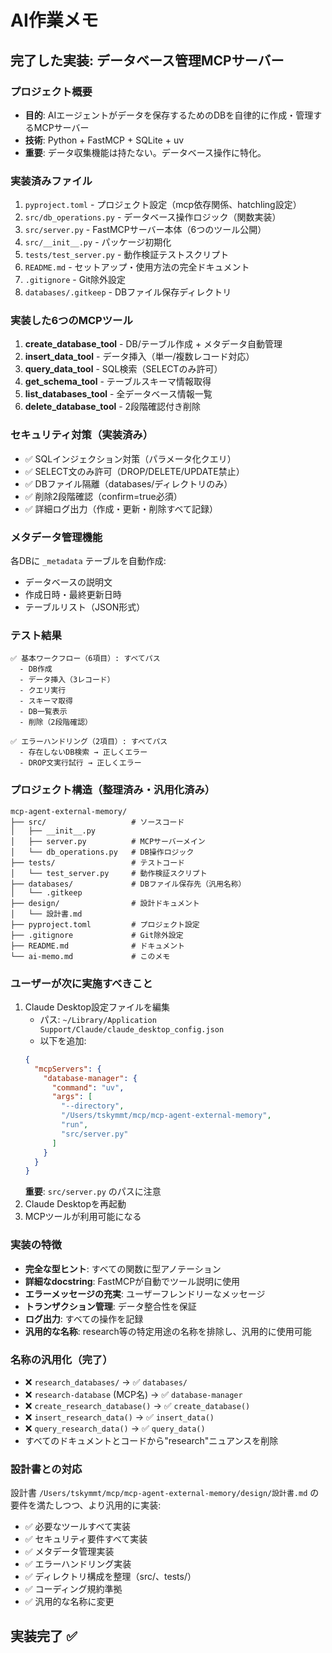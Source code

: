# AI作業メモ

## 完了した実装: データベース管理MCPサーバー

### プロジェクト概要
- **目的**: AIエージェントがデータを保存するためのDBを自律的に作成・管理するMCPサーバー
- **技術**: Python + FastMCP + SQLite + uv
- **重要**: データ収集機能は持たない。データベース操作に特化。

### 実装済みファイル
1. `pyproject.toml` - プロジェクト設定（mcp依存関係、hatchling設定）
2. `src/db_operations.py` - データベース操作ロジック（関数実装）
3. `src/server.py` - FastMCPサーバー本体（6つのツール公開）
4. `src/__init__.py` - パッケージ初期化
5. `tests/test_server.py` - 動作検証テストスクリプト
6. `README.md` - セットアップ・使用方法の完全ドキュメント
7. `.gitignore` - Git除外設定
8. `databases/.gitkeep` - DBファイル保存ディレクトリ

### 実装した6つのMCPツール
1. **create_database_tool** - DB/テーブル作成 + メタデータ自動管理
2. **insert_data_tool** - データ挿入（単一/複数レコード対応）
3. **query_data_tool** - SQL検索（SELECTのみ許可）
4. **get_schema_tool** - テーブルスキーマ情報取得
5. **list_databases_tool** - 全データベース情報一覧
6. **delete_database_tool** - 2段階確認付き削除

### セキュリティ対策（実装済み）
- ✅ SQLインジェクション対策（パラメータ化クエリ）
- ✅ SELECT文のみ許可（DROP/DELETE/UPDATE禁止）
- ✅ DBファイル隔離（databases/ディレクトリのみ）
- ✅ 削除2段階確認（confirm=true必須）
- ✅ 詳細ログ出力（作成・更新・削除すべて記録）

### メタデータ管理機能
各DBに `_metadata` テーブルを自動作成:
- データベースの説明文
- 作成日時・最終更新日時
- テーブルリスト（JSON形式）

### テスト結果
```
✅ 基本ワークフロー（6項目）: すべてパス
  - DB作成
  - データ挿入（3レコード）
  - クエリ実行
  - スキーマ取得
  - DB一覧表示
  - 削除（2段階確認）

✅ エラーハンドリング（2項目）: すべてパス
  - 存在しないDB検索 → 正しくエラー
  - DROP文実行試行 → 正しくエラー
```

### プロジェクト構造（整理済み・汎用化済み）
```
mcp-agent-external-memory/
├── src/                   # ソースコード
│   ├── __init__.py
│   ├── server.py          # MCPサーバーメイン
│   └── db_operations.py   # DB操作ロジック
├── tests/                 # テストコード
│   └── test_server.py     # 動作検証スクリプト
├── databases/             # DBファイル保存先（汎用名称）
│   └── .gitkeep
├── design/                # 設計ドキュメント
│   └── 設計書.md
├── pyproject.toml         # プロジェクト設定
├── .gitignore             # Git除外設定
├── README.md              # ドキュメント
└── ai-memo.md             # このメモ
```

### ユーザーが次に実施すべきこと
1. Claude Desktop設定ファイルを編集
   - パス: `~/Library/Application Support/Claude/claude_desktop_config.json`
   - 以下を追加:
   ```json
   {
     "mcpServers": {
       "database-manager": {
         "command": "uv",
         "args": [
           "--directory",
           "/Users/tskymmt/mcp/mcp-agent-external-memory",
           "run",
           "src/server.py"
         ]
       }
     }
   }
   ```
   **重要**: `src/server.py` のパスに注意
2. Claude Desktopを再起動
3. MCPツールが利用可能になる

### 実装の特徴
- **完全な型ヒント**: すべての関数に型アノテーション
- **詳細なdocstring**: FastMCPが自動でツール説明に使用
- **エラーメッセージの充実**: ユーザーフレンドリーなメッセージ
- **トランザクション管理**: データ整合性を保証
- **ログ出力**: すべての操作を記録
- **汎用的な名称**: research等の特定用途の名称を排除し、汎用的に使用可能

### 名称の汎用化（完了）
- ❌ `research_databases/` → ✅ `databases/`
- ❌ `research-database` (MCP名) → ✅ `database-manager`
- ❌ `create_research_database()` → ✅ `create_database()`
- ❌ `insert_research_data()` → ✅ `insert_data()`
- ❌ `query_research_data()` → ✅ `query_data()`
- すべてのドキュメントとコードから"research"ニュアンスを削除

### 設計書との対応
設計書 `/Users/tskymmt/mcp/mcp-agent-external-memory/design/設計書.md` の要件を満たしつつ、より汎用的に実装:
- ✅ 必要なツールすべて実装
- ✅ セキュリティ要件すべて実装
- ✅ メタデータ管理実装
- ✅ エラーハンドリング実装
- ✅ ディレクトリ構成を整理（src/、tests/）
- ✅ コーディング規約準拠
- ✅ 汎用的な名称に変更

## 実装完了 ✅
